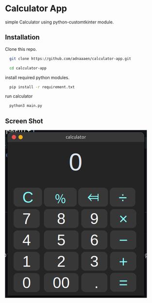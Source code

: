
# Calculator App

simple Calculator using python-customtkinter module.




## Installation

Clone this repo.

```bash
  git clone https://github.com/adnaaaen/calculator-app.git
```
```bash
  cd calculator-app
```
install required python modules.
```bash
  pip install -r requirement.txt
```
run calculator
```bash
  python3 main.py 
```



## Screen Shot

![App Screenshot](https://github.com/adnaaaen/calculator-app/blob/main/.demo/demo_screenshot.png)

